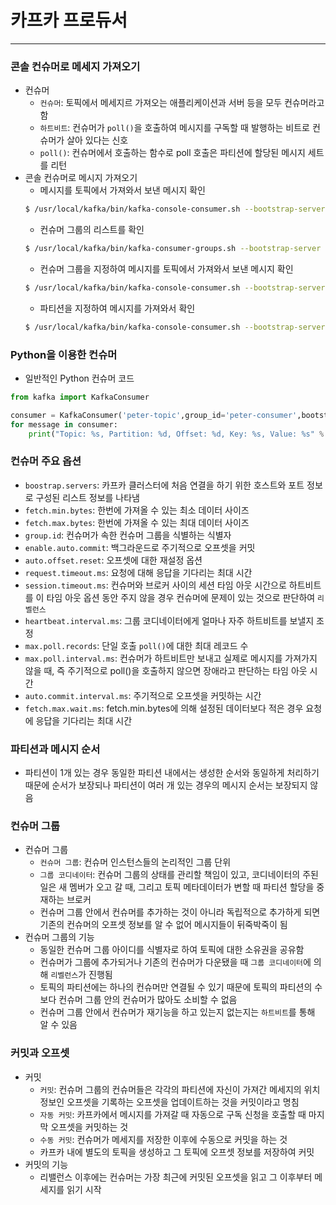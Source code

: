 
# 카프카 프로듀서

<hr>

### 콘솔 컨슈머로 메세지 가져오기
* 컨슈머
  * `컨슈머`: 토픽에서 메세지르 가져오는 애플리케이션과 서버 등을 모두 컨슈머라고 함
  * `하트비트`: 컨슈머가 `poll()`을 호출하여 메시지를 구독할 때 발행하는 비트로 컨슈머가 살아 있다는 신호 
  * `poll()`: 컨슈머에서 호출하는 함수로 poll 호출은 파티션에 할당된 메시지 세트를 리턴
* 콘솔 컨슈머로 메시지 가져오기
  * 메시지를 토픽에서 가져와서 보낸 메시지 확인
  ```bash
  $ /usr/local/kafka/bin/kafka-console-consumer.sh --bootstrap-server {카프카 노드:포트 번호,...} --topic {토픽 이름} --from-beginning
  ```
  * 컨슈머 그룹의 리스트를 확인
  ```bash
  $ /usr/local/kafka/bin/kafka-consumer-groups.sh --bootstrap-server {카프카 노드:포트 번호,...} --list
  ```
  * 컨슈머 그룹을 지정하여 메시지를 토픽에서 가져와서 보낸 메시지 확인
  ```bash
  $ /usr/local/kafka/bin/kafka-console-consumer.sh --bootstrap-server {카프카 노드:포트 번호,...} --topic {토픽 이름} --group {그룹 이름} --from-beginning
  ```
  * 파티션을 지정하여 메시지를 가져와서 확인
  ```bash
  $ /usr/local/kafka/bin/kafka-console-consumer.sh --bootstrap-server {카프카 노드:포트 번호,...} --topic {토픽 이름} --partition {파티션 번호} --from-beginning
  ```

### Python을 이용한 컨슈머
* 일반적인 Python 컨슈머 코드
```py
from kafka import KafkaConsumer

consumer = KafkaConsumer('peter-topic',group_id='peter-consumer',bootstrap_servers='peter-kafka001:9092,peter-kafka002:9092,peter-kafka003:9092', enable_auto_commit=True, auto_offset_reset='latest')
for message in consumer:
    print("Topic: %s, Partition: %d, Offset: %d, Key: %s, Value: %s" % (message.topic, message.partition, message.offset, message.key, message.value.decode('utf-8')))
```

### 컨슈머 주요 옵션
* `boostrap.servers`: 카프카 클러스터에 처음 연결을 하기 위한 호스트와 포트 정보로 구성된 리스트 정보를 나타냄
* `fetch.min.bytes`: 한번에 가져올 수 있는 최소 데이터 사이즈
* `fetch.max.bytes`: 한번에 가져올 수 있는 최대 데이터 사이즈
* `group.id`: 컨슈머가 속한 컨슈머 그룹을 식별하는 식별자
* `enable.auto.commit`: 백그라운드로 주기적으로 오프셋을 커밋
* `auto.offset.reset`: 오프셋에 대한 재설정 옵션
* `request.timeout.ms`: 요청에 대해 응답을 기다리는 최대 시간
* `session.timeout.ms`: 컨슈머와 브로커 사이의 세션 타임 아웃 시간으로 하트비트를 이 타임 아웃 옵션 동안 주지 않을 경우 컨슈머에 문제이 있는 것으로 판단하여 `리벨런스`
* `heartbeat.interval.ms`: 그룹 코디네이터에게 얼마나 자주 하트비트를 보낼지 조정
* `max.poll.records`: 단일 호출 `poll()`에 대한 최대 레코드 수
* `max.poll.interval.ms`: 컨슈머가 하트비트만 보내고 실제로 메시지를 가져가지 않을 때, 즉 주기적으로 poll()을 호출하지 않으면 장애라고 판단하는 타임 아웃 시간
* `auto.commit.interval.ms`: 주기적으로 오프셋을 커밋하는 시간
* `fetch.max.wait.ms`: fetch.min.bytes에 의해 설정된 데이터보다 적은 경우 요청에 응답을 기다리는 최대 시간

### 파티션과 메시지 순서
* 파티션이 1개 있는 경우 동일한 파티션 내에서는 생성한 순서와 동일하게 처리하기 때문에 순서가 보장되나 파티션이 여러 개 있는 경우의 메시지 순서는 보장되지 않음

### 컨슈머 그룹
* 컨슈머 그룹
  * `컨슈머 그룹`: 컨슈머 인스턴스들의 논리적인 그룹 단위
  * `그룹 코디네이터`: 컨슈머 그룹의 상태를 관리할 책임이 있고, 코디네이터의 주된 일은 새 멤버가 오고 갈 때, 그리고 토픽 메타데이터가 변할 때 파티션 할당을 중재하는 브로커
  * 컨슈머 그룹 안에서 컨슈머를 추가하는 것이 아니라 독립적으로 추가하게 되면 기존의 컨슈머의 오프셋 정보를 알 수 없어 메시지들이 뒤죽박죽이 됨
* 컨슈머 그룹의 기능
  * 동일한 컨슈머 그룹 아이디를 식별자로 하여 토픽에 대한 소유권을 공유함
  * 컨슈머가 그룹에 추가되거나 기존의 컨슈머가 다운됐을 때 `그룹 코디네이터`에 의해 `리벨런스`가 진행됨
  * 토픽의 파티션에는 하나의 컨슈머만 연결될 수 있기 때문에 토픽의 파티션의 수보다 컨슈머 그룹 안의 컨슈머가 많아도 소비할 수 없음
  * 컨슈머 그룹 안에서 컨슈머가 재기능을 하고 있는지 없는지는 `하트비트`를 통해 알 수 있음

### 커밋과 오프셋
* 커밋
  * `커밋`: 컨슈머 그룹의 컨슈머들은 각각의 파티션에 자신이 가져간 메세지의 위치 정보인 오프셋을 기록하는 오프셋을 업데이트하는 것을 커밋이라고 명침
  * `자동 커밋`: 카프카에서 메시지를 가져갈 때 자동으로 구독 신청을 호출할 때 마지막 오프셋을 커밋하는 것
  * `수동 커밋`: 컨슈머가 메세지를 저장한 이후에 수동으로 커밋을 하는 것
  * 카프카 내에 별도의 토픽을 생성하고 그 토픽에 오프셋 정보를 저장하여 커밋
* 커밋의 기능
  * 리밸런스 이후에는 컨슈머는 가장 최근에 커밋된 오프셋을 읽고 그 이후부터 메세지를 읽기 시작
